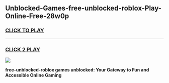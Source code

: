 
## Unblocked-Games-free-unblocked-roblox-Play-Online-Free-28w0p
<h3>
<a href="https://premium76.site?title=free-unblocked-roblox&ref=26A">CLICK TO PLAY</a></h3>
<hr>

<h3>
<a href="https://premium76.site?title=free-unblocked-roblox&ref=26A">CLICK 2 PLAY</a>
  
</h3>

<a href="https://premium76.site?title=free-unblocked-roblox&ref=26A"><img src="https://clearcache.store/games.png"></a>


**free-unblocked-roblox games unblocked: Your Gateway to Fun and Accessible Online Gaming**
